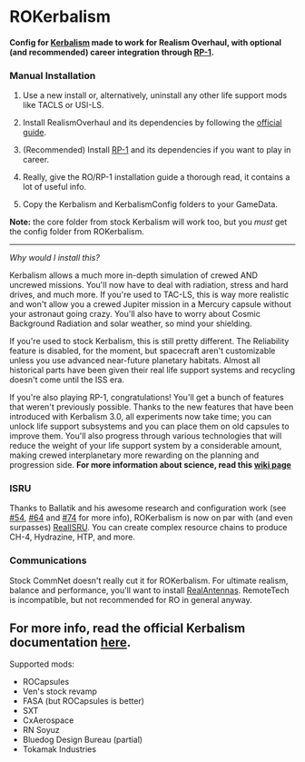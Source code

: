 # ROKerbalism

#### Config for [Kerbalism](https://github.com/Kerbalism/Kerbalism) made to work for Realism Overhaul, with optional (and recommended) career integration through [RP-1](https://github.com/KSP-RO/RP-0).

### Manual Installation

1. Use a new install or, alternatively, uninstall any other life support mods like TACLS or USI-LS.

1. Install RealismOverhaul and its dependencies by following the [official guide](https://github.com/KSP-RO/RP-0/wiki/Installation).

1. (Recommended) Install [RP-1](https://github.com/KSP-RO/RP-0/releases) and its dependencies if you want to play in career.

1. Really, give the RO/RP-1 installation guide a thorough read, it contains a lot of useful info.

1. Copy the Kerbalism and KerbalismConfig folders to your GameData.

**Note:** the core folder from stock Kerbalism will work too, but you *must* get the config folder from ROKerbalism.

----

*Why would I install this?*

Kerbalism allows a much more in-depth simulation of crewed AND uncrewed missions. You'll now have to deal with radiation, stress and hard drives, and much more.
If you're used to TAC-LS, this is way more realistic and won't allow you a crewed Jupiter mission in a Mercury capsule without your astronaut going crazy. You'll also have to worry about Cosmic Background Radiation and solar weather, so mind your shielding.

If you're used to stock Kerbalism, this is still pretty different. The Reliability feature is disabled, for the moment, but spacecraft aren't customizable unless you use advanced near-future planetary habitats. Almost all historical parts have been given their real life support systems and recycling doesn't come until the ISS era.

If you're also playing RP-1, congratulations! You'll get a bunch of features that weren't previously possible. Thanks to the new features that have been introduced with Kerbalism 3.0, all experiments now take time; you can unlock life support subsystems and you can place them on old capsules to improve them. You'll also progress through various technologies that will reduce the weight of your life support system by a considerable amount, making crewed interplanetary more rewarding on the planning and progression side. 
**For more information about science, read this [wiki page](https://github.com/KSP-RO/ROKerbalism/wiki/Science)**

### ISRU
Thanks to Ballatik and his awesome research and configuration work (see [#54](https://github.com/Standecco/ROKerbalism/pull/54), [#64](https://github.com/Standecco/ROKerbalism/pull/64) and [#74](https://github.com/Standecco/ROKerbalism/pull/74) for more info), ROKerbalism is now on par with (and even surpasses) [RealISRU](https://github.com/KSP-RO/RealISRU). You can create complex resource chains to produce CH-4, Hydrazine, HTP, and more. 

### Communications
Stock CommNet doesn't really cut it for ROKerbalism. For ultimate realism, balance and performance, you'll want to install [RealAntennas](https://github.com/KSP-RO/RealAntennas). RemoteTech is incompatible, but not recommended for RO in general anyway.

For more info, read the official Kerbalism documentation [here](https://github.com/Kerbalism/Kerbalism/wiki).
----

Supported mods:

- ROCapsules
- Ven's stock revamp
- FASA (but ROCapsules is better)
- SXT
- CxAerospace
- RN Soyuz
- Bluedog Design Bureau (partial)
- Tokamak Industries

